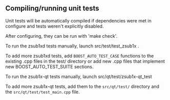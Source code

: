 Compiling/running unit tests
------------------------------------

Unit tests will be automatically compiled if dependencies were met in configure
and tests weren't explicitly disabled.

After configuring, they can be run with 'make check'.

To run the zsub1xd tests manually, launch src/test/test_zsub1x .

To add more zsub1xd tests, add `BOOST_AUTO_TEST_CASE` functions to the existing
.cpp files in the test/ directory or add new .cpp files that
implement new BOOST_AUTO_TEST_SUITE sections.

To run the zsub1x-qt tests manually, launch src/qt/test/zsub1x-qt_test

To add more zsub1x-qt tests, add them to the `src/qt/test/` directory and
the `src/qt/test/test_main.cpp` file.
